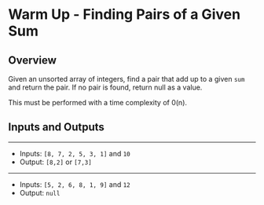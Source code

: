 # Warm Up - Finding Pairs of a Given Sum

## Overview

Given an unsorted array of integers, find a pair that add up to a given `sum` and return the pair. If no pair is found, return null as a value.

This must be performed with a time complexity of 0(n).

## Inputs and Outputs

---------

* Inputs: `[8, 7, 2, 5, 3, 1]` and `10`
* Output: `[8,2]` or `[7,3]`

---------

* Inputs: `[5, 2, 6, 8, 1, 9]` and `12`
* Output: `null`
